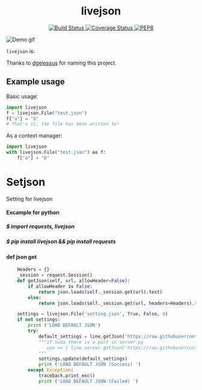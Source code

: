 <h1 align="center">livejson</h1>

<p align="center">
    <a href="https://travis-ci.org/controversial/livejson" align="center">
        <img alt="Build Status" src="https://travis-ci.org/controversial/livejson.svg?branch=master">
    </a>
    <a href="https://coveralls.io/github/controversial/livejson?branch=master" align="center">
        <img alt="Coverage Status" src="https://coveralls.io/repos/github/controversial/livejson/badge.svg?branch=master">
    </a>
    <a href="https://www.python.org/dev/peps/pep-0008/" align="center">
        <img alt="PEP8" src="https://img.shields.io/badge/PEP8-compliant-brightgreen.svg">
    </a>
</p>

![Demo gif](https://media3.giphy.com/media/3o6Zt481isNVuQI1l6/giphy.gif)

`livejson` is:

Thanks to [dgelessus](https://github.com/dgelessus) for naming this project.
## Example usage
Basic usage:
```python
import livejson
f = livejson.File("test.json")
f["a"] = "b"
# That's it, the file has been written to!
```
As a context manager:
```python
import livejson
with livejson.File("test.json") as f:
    f["a"] = "b"
```

# Setjson
Setting for livejson


#### Excample for python
#####    $ import requests, livejson 
#####    $ pip install livejson && pip install requests 
#### def json get
```python
    Headers = {}
    _session = request.Session()
    def getJson(self, url, allowHeader=False):
        if allowHeader is False:
            return json.loads(self._session.get(url).text)
        else:
            return json.loads(self._session.get(url, headers=Headers).text)

    settings = livejson.File('setting.json', True, False, 4)
    if not settings:
        print ('LOAD DEFAULT JSON')
        try:
            default_settings = line.getJson('https://raw.githubusercontent.com/geo3huruf/Setjson/main/setting.json')
            """if suda there is a part in server.py
               use == [ line.server.getJson('https://raw.githubusercontent.com/geo3huruf/Setjson/main/setting.json') ]
            """
            settings.update(default_settings)
            print ('LOAD DEFAULT JSON (Success) ')
        except Exception:
            traceback.print_exc()
            print ('LOAD DEFAULT JSON (Failed) ')


